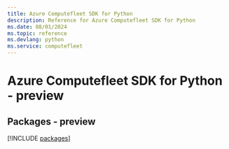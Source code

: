 ```yaml
---
title: Azure Computefleet SDK for Python
description: Reference for Azure Computefleet SDK for Python
ms.date: 08/01/2024
ms.topic: reference
ms.devlang: python
ms.service: computefleet
---
```

# Azure Computefleet SDK for Python - preview
## Packages - preview
[!INCLUDE [packages](computefleet-index.md)]